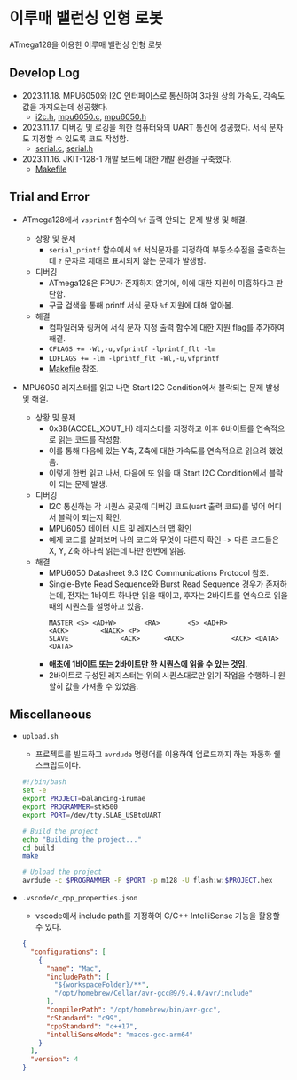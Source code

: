 # 이루매 밸런싱 인형 로봇

ATmega128을 이용한 이루매 밸런싱 인형 로봇

## Develop Log

- 2023.11.18. MPU6050와 I2C 인터페이스로 통신하여 3차원 상의 가속도, 각속도 값을 가져오는데 성공했다.
  - [i2c.h](./src/i2c.h), [mpu6050.c](./src/mpu6050.c), [mpu6050.h](./src/mpu6050.h)
- 2023.11.17. 디버깅 및 로깅을 위한 컴퓨터와의 UART 통신에 성공했다. 서식 문자도 지정할 수 있도록 코드 작성함.
  - [serial.c](./src/serial.c), [serial.h](./src/serial.h)
- 2023.11.16. JKIT-128-1 개발 보드에 대한 개발 환경을 구축했다.
  - [Makefile](./build/Makefile)

## Trial and Error

- ATmega128에서 `vsprintf` 함수의 `%f` 출력 안되는 문제 발생 및 해결.

  - 상황 및 문제
    - `serial_printf` 함수에서 `%f` 서식문자를 지정하여 부동소수점을 출력하는데 `?` 문자로 제대로 표시되지 않는 문제가 발생함.
  - 디버깅
    - ATmega128은 FPU가 존재하지 않기에, 이에 대한 지원이 미흡하다고 판단함.
    - 구글 검색을 통해 printf 서식 문자 `%f` 지원에 대해 알아봄.
  - 해결
    - 컴파일러와 링커에 서식 문자 지정 출력 함수에 대한 지원 flag를 추가하여 해결.
    - `CFLAGS += -Wl,-u,vfprintf -lprintf_flt -lm`
    - `LDFLAGS += -lm -lprintf_flt -Wl,-u,vfprintf`
    - [Makefile](./build/Makefile) 참조.

- MPU6050 레지스터를 읽고 나면 Start I2C Condition에서 블락되는 문제 발생 및 해결.
  - 상황 및 문제
    - 0x3B(ACCEL_XOUT_H) 레지스터를 지정하고 이후 6바이트를 연속적으로 읽는 코드를 작성함.
    - 이를 통해 다음에 있는 Y축, Z축에 대한 가속도를 연속적으로 읽으려 했었음.
    - 이렇게 한번 읽고 나서, 다음에 또 읽을 때 Start I2C Condition에서 블락이 되는 문제 발생.
  - 디버깅
    - I2C 통신하는 각 시퀀스 곳곳에 디버깅 코드(uart 출력 코드)를 넣어 어디서 블락이 되는지 확인.
    - MPU6050 데이터 시트 및 레지스터 맵 확인
    - 예제 코드를 살펴보며 나의 코드와 무엇이 다른지 확인 -> 다른 코드들은 X, Y, Z축 하나씩 읽는데 나만 한번에 읽음.
  - 해결
    - MPU6050 Datasheet 9.3 I2C Communications Protocol 참조.
    - Single-Byte Read Sequence와 Burst Read Sequence 경우가 존재하는데, 전자는 1바이트 하나만 읽을 때이고, 후자는 2바이트를 연속으로 읽을 때의 시퀀스를 설명하고 있음.
      ```
      MASTER <S> <AD+W>       <RA>       <S> <AD+R>              <ACK>        <NACK> <P>
      SLAVE             <ACK>      <ACK>            <ACK> <DATA>       <DATA>
      ```
    - **애초에 1바이트 또는 2바이트만 한 시퀀스에 읽을 수 있는 것임.**
    - 2바이트로 구성된 레지스터는 위의 시퀀스대로만 읽기 작업을 수행하니 원할히 값을 가져올 수 있었음.

## Miscellaneous

- `upload.sh`

  - 프로젝트를 빌드하고 `avrdude` 명령어를 이용하여 업로드까지 하는 자동화 쉘 스크립트이다.

  ```sh
  #!/bin/bash
  set -e
  export PROJECT=balancing-irumae
  export PROGRAMMER=stk500
  export PORT=/dev/tty.SLAB_USBtoUART

  # Build the project
  echo "Building the project..."
  cd build
  make

  # Upload the project
  avrdude -c $PROGRAMMER -P $PORT -p m128 -U flash:w:$PROJECT.hex
  ```

- `.vscode/c_cpp_properties.json`

  - vscode에서 include path를 지정하여 C/C++ IntelliSense 기능을 활용할 수 있다.

  ```json
  {
    "configurations": [
      {
        "name": "Mac",
        "includePath": [
          "${workspaceFolder}/**",
          "/opt/homebrew/Cellar/avr-gcc@9/9.4.0/avr/include"
        ],
        "compilerPath": "/opt/homebrew/bin/avr-gcc",
        "cStandard": "c99",
        "cppStandard": "c++17",
        "intelliSenseMode": "macos-gcc-arm64"
      }
    ],
    "version": 4
  }
  ```
